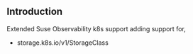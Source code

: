 ## Introduction

Extended Suse Observability k8s support adding support for,

- storage.k8s.io/v1/StorageClass

